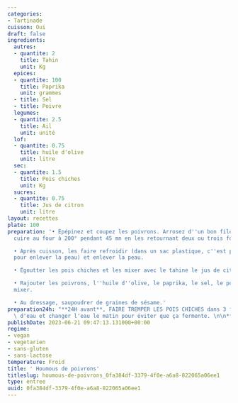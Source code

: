 ```yaml
---
categories:
- Tartinade
cuisson: Oui
draft: false
ingredients:
  autres:
  - quantite: 2
    title: Tahin
    unit: Kg
  epices:
  - quantite: 100
    title: Paprika
    unit: grammes
  - title: Sel
  - title: Poivre
  legumes:
  - quantite: 2.5
    title: Ail
    unit: unité
  lof:
  - quantite: 0.75
    title: huile d'olive
    unit: litre
  sec:
  - quantite: 1.5
    title: Pois chiches
    unit: Kg
  sucres:
  - quantite: 0.75
    title: Jus de citron
    unit: litre
layout: recettes
plate: 100
preparation: '• Épépinez et coupez les poivrons. Arrosez d''un bon filet d’huile d’olive. Faire
  cuire au four à 200° pendant 45 mn en les retournant deux ou trois fois pendant la cuisson.

  • Après cuisson, les faire refroidir (dans un sac plastique, c''est plus facile
  pour enlever la peau) et enlever la peau.

  • Égoutter les pois chiches et les mixer avec le tahine le jus de citron et de l''ail.

  • Rajouter les poivrons, l''huile d''olive, le paprika, le sel, le poivre et finir de
  mixer.

  • Au dressage, saupoudrer de graines de sésame.'
preparation24h: "**24H avant**, FAIRE TREMPER LES POIS CHICHES dans 3 fois leur volume\
  \ d'eau et changer l'eau le matin pour éviter que ça fermente. \n\n**Obligatoirement 1 J avant**"
publishDate: 2023-06-21 09:47:13.131000+00:00
regime:
- vegan
- vegetarien
- sans-gluten
- sans-lactose
temperature: Froid
title: ' Houmous de poivrons'
titleslug: houmous-de-poivrons_0fa384df-3379-4f0e-a6a8-822065a06ee1
type: entree
uuid: 0fa384df-3379-4f0e-a6a8-822065a06ee1
---
```

